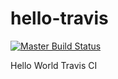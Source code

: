 hello-travis
============
[![Master Build Status](https://api.travis-ci.org/kyuha/hello-travis.png?branch=master)](https://github.com/kyuha/hello-travis)

Hello World Travis CI
